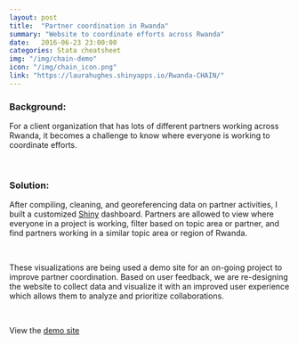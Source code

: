 ```yaml
---
layout: post
title:  "Partner coordination in Rwanda"
summary: "Website to coordinate efforts across Rwanda"
date:   2016-06-23 23:00:00
categories: Stata cheatsheet
img: "/img/chain-demo"
icon: "/img/chain_icon.png"
link: "https://laurahughes.shinyapps.io/Rwanda-CHAIN/"
---
```




### Background:
For a client organization that has lots of different partners working across Rwanda, it becomes a challenge to
know where everyone is working to coordinate efforts.

<br>

### Solution:
After compiling, cleaning, and georeferencing data on partner activities, I built a customized
[Shiny](http://shiny.rstudio.com/) dashboard. Partners are allowed to view where everyone in a
project is working, filter based on topic area or partner, and find partners working in a similar
topic area or region of Rwanda.

<br>

These visualizations are being used a demo site for an on-going project to improve partner coordination.
Based on user feedback, we are re-designing the website to collect data and visualize it with an improved
user experience which allows them to analyze and prioritize collaborations.

<br>

View the [demo site](https://laurahughes.shinyapps.io/Rwanda-CHAIN/)
